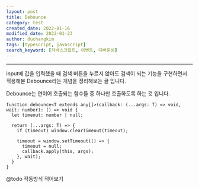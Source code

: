 ```yaml
---
layout: post
title: Debounce
category: test
created_date: 2022-01-16
modified_date: 2022-01-23
author: duchangkim
tags: [typescript, javascript]
search_keyword: [자바스크립트, 이벤트, 디바운싱]
---
```


***
input에 값을 입력했을 때 검색 버튼을 누르지 않아도 검색이 되는 기능을 구현하면서 적용해본 Debounce라는 개념을 정리해보는 글 입니다.

Debounce는 연이어 호출되는 함수들 중 하나만 호출하도록 하는 것 입니다.

```typescipt
function debounce<T extends any[]>(callback: (...args: T) => void, wait: number): () => void {
  let timeout: number | null;

  return (...args: T) => {
    if (timeout) window.clearTimeout(timeout);

    timeout = window.setTimeout(() => {
      timeout = null;
      callback.apply(this, args);
    }, wait);
  }
}
```

@todo 작동방식 적어보기